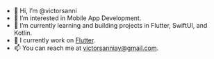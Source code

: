 - 👋 Hi, I’m @victorsanni
- 👀 I’m interested in Mobile App Development.
- 🌱 I’m currently learning and building projects in Flutter, SwiftUI, and Kotlin.
- 💞️ I currently work on [Flutter](https://github.com/flutter/flutter).
- 📫 You can reach me at victorsanniay@gmail.com.

<!---
vic-doom/vic-doom is a ✨ special ✨ repository because its `README.md` (this file) appears on your GitHub profile.
You can click the Preview link to take a look at your changes.
--->
